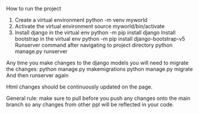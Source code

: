 How to run the project 
1. Create a virtual environment 
	python -m venv myworld 
2. Activate the virtual environment
   source myworld/bin/activate
3. Install django in the virtual env 
python -m pip install django
Install bootstrap in the virtual env 
python -m pip install django-bootstrap-v5
Runserver command after navigating to project directory 
python manage.py runserver 

Any time you make changes to the django models you will need to migrate the changes:
python manage.py makemigrations 
python manage.py migrate 
And then runserver again 

Html changes should be continuously updated on the page. 

General rule: make sure to pull before you push any changes onto the main branch so any changes from other ppl will be reflected in your code. 
